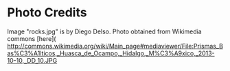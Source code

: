 # Photo Credits

Image "rocks.jpg" is by Diego Delso. Photo obtained from Wikimedia commons
[here](
http://commons.wikimedia.org/wiki/Main_page#mediaviewer/File:Prismas_Bas%C3%A1lticos,_Huasca_de_Ocampo,_Hidalgo,_M%C3%A9xico,_2013-10-10,_DD_10.JPG
